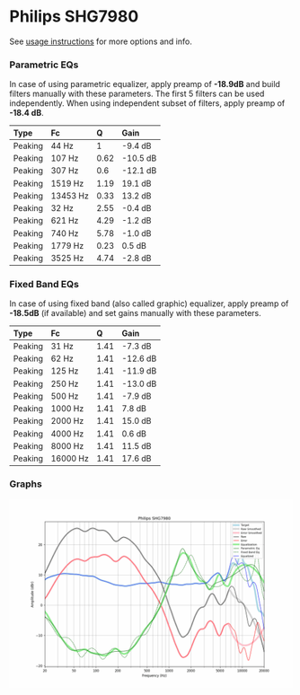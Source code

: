 # Philips SHG7980
See [usage instructions](https://github.com/jaakkopasanen/AutoEq#usage) for more options and info.

### Parametric EQs
In case of using parametric equalizer, apply preamp of **-18.9dB** and build filters manually
with these parameters. The first 5 filters can be used independently.
When using independent subset of filters, apply preamp of **-18.4 dB**.

| Type    | Fc       |    Q | Gain     |
|:--------|:---------|:-----|:---------|
| Peaking | 44 Hz    | 1    | -9.4 dB  |
| Peaking | 107 Hz   | 0.62 | -10.5 dB |
| Peaking | 307 Hz   | 0.6  | -12.1 dB |
| Peaking | 1519 Hz  | 1.19 | 19.1 dB  |
| Peaking | 13453 Hz | 0.33 | 13.2 dB  |
| Peaking | 32 Hz    | 2.55 | -0.4 dB  |
| Peaking | 621 Hz   | 4.29 | -1.2 dB  |
| Peaking | 740 Hz   | 5.78 | -1.0 dB  |
| Peaking | 1779 Hz  | 0.23 | 0.5 dB   |
| Peaking | 3525 Hz  | 4.74 | -2.8 dB  |

### Fixed Band EQs
In case of using fixed band (also called graphic) equalizer, apply preamp of **-18.5dB**
(if available) and set gains manually with these parameters.

| Type    | Fc       |    Q | Gain     |
|:--------|:---------|:-----|:---------|
| Peaking | 31 Hz    | 1.41 | -7.3 dB  |
| Peaking | 62 Hz    | 1.41 | -12.6 dB |
| Peaking | 125 Hz   | 1.41 | -11.9 dB |
| Peaking | 250 Hz   | 1.41 | -13.0 dB |
| Peaking | 500 Hz   | 1.41 | -7.9 dB  |
| Peaking | 1000 Hz  | 1.41 | 7.8 dB   |
| Peaking | 2000 Hz  | 1.41 | 15.0 dB  |
| Peaking | 4000 Hz  | 1.41 | 0.6 dB   |
| Peaking | 8000 Hz  | 1.41 | 11.5 dB  |
| Peaking | 16000 Hz | 1.41 | 17.6 dB  |

### Graphs
![](./Philips%20SHG7980.png)